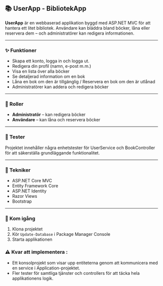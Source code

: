 

## 📚 UserApp - BibliotekApp

**UserApp** är en webbaserad applikation byggd med ASP.NET MVC för att hantera ett litet bibliotek.
Användare kan bläddra bland böcker, låna eller reservera dem – och administratörer kan redigera informationen.

---

### ✨ Funktioner

*  Skapa ett konto, logga in och logga ut.
*  Redigera din profil (namn, e-post m.m.)
*  Visa en lista över alla böcker
*  Se detaljerad information om en bok
*  Låna en bok om den är tillgänglig / Reservera en bok om den är utlånad
*  Administratörer kan addera och redigera böcker

---

### 👥 Roller

* **Administratör** – kan redigera böcker
* **Användare** – kan låna och reservera böcker

---
### 🧪 Tester

Projektet innehåller några enhetstester för UserService och BookController för att säkerställa grundläggande funktionalitet.

---

### 🧰 Tekniker

* ASP.NET Core MVC
* Entity Framework Core
* ASP.NET Identity
* Razor Views
* Bootstrap

---

### 🚀 Kom igång

1. Klona projektet
2. Kör `Update-Database` i Package Manager Console
3. Starta applikationen

### ⚠️ Kvar att implementera :
 * Ett konsolprojekt som visar upp entiteterna genom att kommunicera med en service i Application-projektet.
 * Fler tester för samtliga tjänster och controllers för att täcka hela applikationens logik.
